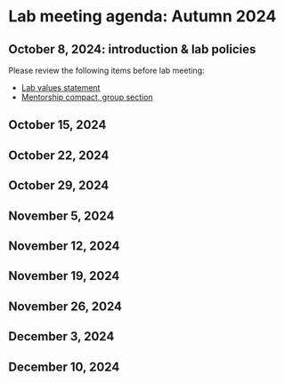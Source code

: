 # Lab meeting agenda: Autumn 2024

## October 8, 2024: introduction & lab policies
Please review the following items before lab meeting: 
- [Lab values statement](https://tribblelab.org/values/)
- [Mentorship compact, group section](https://www.biology.washington.edu/sites/default/files/general/Biology_MentorshipCompactChecklist_DEC_suggestions2021-04-28.pdf)
## October 15, 2024
## October 22, 2024
## October 29, 2024
## November 5, 2024
## November 12, 2024
## November 19, 2024
## November 26, 2024
## December 3, 2024
## December 10, 2024
